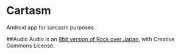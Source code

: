 # Cartasm
Android app for sarcasm purposes.


##Audio
Audio is an [8bit version of Rock over Japan](https://www.youtube.com/watch?v=P23kg9LnvFo), with Creative Commons License.

